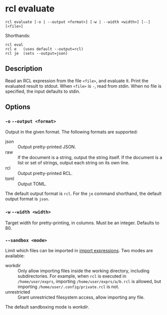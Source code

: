 # rcl evaluate

    rcl evaluate [-o | --output <format>] [-w | --width <width>] [--] [<file>]

Shorthands:

    rcl eval
    rcl e   (uses default --output=rcl)
    rcl je  (sets --output=json)

## Description

Read an <abbr>RCL</abbr> expression from the file `<file>`, and evaluate it.
Print the evaluated result to stdout. When `<file>` is `-`, read from stdin.
When no file is specified, the input defaults to stdin.

## Options

### `-o` `--output <format>`

Output in the given format. The following formats are supported:

<dl>
  <dt>json</dt>
  <dd>Output pretty-printed <abbr>JSON</abbr>.</dd>
  <dt>raw</dt>
  <dd>If the document is a string, output the string itself. If the document is
  a list or set of strings, output each string on its own line.</dd>
  <dt>rcl</dt>
  <dd>Output pretty-printed <abbr>RCL</abbr>.</dd>
  <dt>toml</dt>
  <dd>Output <abbr>TOML</abbr>.</dd>
</dl>

The default output format is `rcl`. For the `je` command shorthand, the default
output format is `json`.

### `-w` `--width <width>`

Target width for pretty-printing, in columns. Must be an integer. Defaults to 80.

### `--sandbox <mode>`

Limit which files can be imported in [import expressions](imports.md#security).
Two modes are available:

<dl>
  <dt>workdir</dt>
  <dd>Only allow importing files inside the working directory, including
  subdirectories. For example, when <code>rcl</code> is executed in
  <code>/home/user/exprs</code>, importing <code>/home/user/exprs/a/b.rcl</code>
  is allowed, but importing <code>/home/user/.config/private.rcl</code> is not.
  </dd>
  <dt>unrestricted</dt>
  <dd>Grant unrestricted filesystem access, allow importing any file.</dd>
</dl>

The default sandboxing mode is _workdir_.
